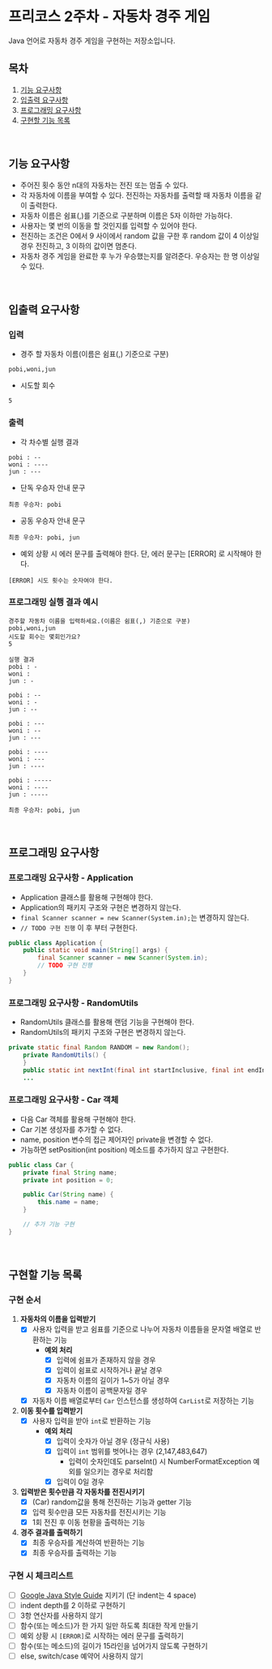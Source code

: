 # 프리코스 2주차 - 자동차 경주 게임

Java 언어로 자동차 경주 게임을 구현하는 저장소입니다.

## 목차

1. [기능 요구사항](#기능-요구사항)
2. [입출력 요구사항](#입출력-요구사항)
3. [프로그래밍 요구사항](#프로그래밍-요구사항)
4. [구현할 기능 목록](#구현할-기능-목록)

<br>

## 기능 요구사항

- 주어진 횟수 동안 n대의 자동차는 전진 또는 멈출 수 있다.
- 각 자동차에 이름을 부여할 수 있다. 전진하는 자동차를 출력할 때 자동차 이름을 같이 출력한다.
- 자동차 이름은 쉼표(,)를 기준으로 구분하며 이름은 5자 이하만 가능하다.
- 사용자는 몇 번의 이동을 할 것인지를 입력할 수 있어야 한다.
- 전진하는 조건은 0에서 9 사이에서 random 값을 구한 후 random 값이 4 이상일 경우 전진하고, 3 이하의 값이면 멈춘다.
- 자동차 경주 게임을 완료한 후 누가 우승했는지를 알려준다. 우승자는 한 명 이상일 수 있다.

<br>

## 입출력 요구사항

### 입력

- 경주 할 자동차 이름(이름은 쉼표(,) 기준으로 구분)

```
pobi,woni,jun
```

- 시도할 회수

```
5
```

### 출력

- 각 차수별 실행 결과

```
pobi : --
woni : ----
jun : ---
```

- 단독 우승자 안내 문구

```
최종 우승자: pobi
```

- 공동 우승자 안내 문구

```
최종 우승자: pobi, jun
```

- 예외 상황 시 에러 문구를 출력해야 한다. 단, 에러 문구는 [ERROR] 로 시작해야 한다.

```
[ERROR] 시도 횟수는 숫자여야 한다.
```

### 프로그래밍 실행 결과 예시

```
경주할 자동차 이름을 입력하세요.(이름은 쉼표(,) 기준으로 구분)
pobi,woni,jun
시도할 회수는 몇회인가요?
5

실행 결과
pobi : -
woni : 
jun : -

pobi : --
woni : -
jun : --

pobi : ---
woni : --
jun : ---

pobi : ----
woni : ---
jun : ----

pobi : -----
woni : ----
jun : -----

최종 우승자: pobi, jun
```

<br>

## 프로그래밍 요구사항

### 프로그래밍 요구사항 - Application

- Application 클래스를 활용해 구현해야 한다.
- Application의 패키지 구조와 구현은 변경하지 않는다.
- `final Scanner scanner = new Scanner(System.in);`는 변경하지 않는다.
- `// TODO 구현 진행` 이 후 부터 구현한다.

```java
public class Application {
    public static void main(String[] args) {
        final Scanner scanner = new Scanner(System.in);
        // TODO 구현 진행
    }
}
```

### 프로그래밍 요구사항 - RandomUtils

- RandomUtils 클래스를 활용해 랜덤 기능을 구현해야 한다.
- RandomUtils의 패키지 구조와 구현은 변경하지 않는다.

```java
private static final Random RANDOM = new Random();
    private RandomUtils() {
    }
    public static int nextInt(final int startInclusive, final int endInclusive) {
    ...
```

### 프로그래밍 요구사항 - Car 객체

- 다음 Car 객체를 활용해 구현해야 한다.
- Car 기본 생성자를 추가할 수 없다.
- name, position 변수의 접근 제어자인 private을 변경할 수 없다.
- 가능하면 setPosition(int position) 메소드를 추가하지 않고 구현한다.

```java
public class Car {
    private final String name;
    private int position = 0;

    public Car(String name) {
        this.name = name;
    }

    // 추가 기능 구현
}
```

<br>

## 구현할 기능 목록

### 구현 순서

1. **자동차의 이름을 입력받기**
   * [x] 사용자 입력을 받고 쉼표를 기준으로 나누어 자동차 이름들을 문자열 배열로 반환하는 기능
      * **예외 처리**
         * [x] 입력에 쉼표가 존재하지 않을 경우
         * [x] 입력이 쉼표로 시작하거나 끝날 경우
         * [x] 자동차 이름의 길이가 1~5가 아닐 경우
         * [x] 자동차 이름이 공백문자일 경우
   * [x] 자동차 이름 배열로부터 `Car` 인스턴스를 생성하여 `CarList`로 저장하는 기능
  
2. **이동 횟수를 입력받기**
   * [x] 사용자 입력을 받아 `int`로 반환하는 기능
      * **예외 처리**
         * [x] 입력이 숫자가 아닐 경우 (정규식 사용)
         * [x] 입력이 `int` 범위를 벗어나는 경우 (2,147,483,647)
           * 입력이 숫자인데도 parseInt() 시 NumberFormatException 예외를 일으키는 경우로 처리함
         * [x] 입력이 0일 경우

3. **입력받은 횟수만큼 각 자동차를 전진시키기**
   * [x] (Car) random값을 통해 전진하는 기능과 getter 기능
   * [x] 입력 횟수만큼 모든 자동차를 전진시키는 기능
   * [x] 1회 전진 후 이동 현황을 출력하는 기능

4. **경주 결과를 출력하기**
   * [x] 최종 우승자를 계산하여 반환하는 기능
   * [x] 최종 우승자를 출력하는 기능

### 구현 시 체크리스트

* [ ] [Google Java Style Guide](https://google.github.io/styleguide/javaguide.html) 지키기 (단 indent는 4 space)
* [ ] indent depth를 2 이하로 구현하기
* [ ] 3항 연산자를 사용하지 않기
* [ ] 함수(또는 메소드)가 한 가지 일만 하도록 최대한 작게 만들기
* [ ] 예외 상황 시 `[ERROR]`로 시작하는 에러 문구를 출력하기
* [ ] 함수(또는 메소드)의 길이가 15라인을 넘어가지 않도록 구현하기
* [ ] else, switch/case 예약어 사용하지 않기